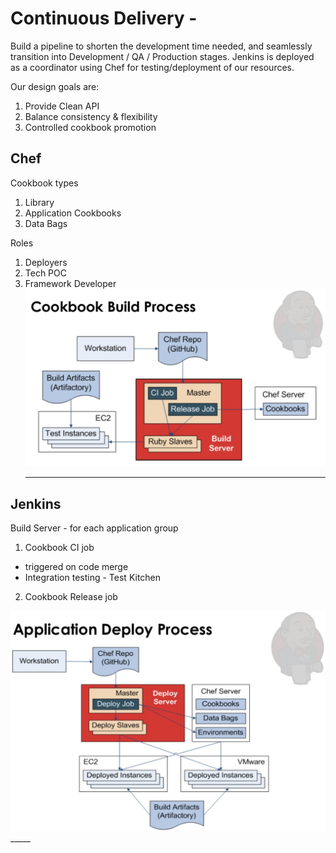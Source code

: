 # Continuous Delivery - 
Build a pipeline to shorten the development time needed, and seamlessly transition into Development / QA / Production stages.  Jenkins is deployed as a coordinator using Chef for testing/deployment of our resources.

Our design goals are:  
1. Provide Clean API  
2. Balance consistency & flexibility  
3. Controlled cookbook promotion  

## Chef 
Cookbook types  
1. Library  
2. Application Cookbooks  
3. Data Bags  

Roles  
1. Deployers  
2. Tech POC  
3. Framework Developer  
![alt text][cookbook]  
	_____  
  
## Jenkins
Build Server - for each application group  
1. Cookbook CI job  
* triggered on code merge  
* Integration testing  - Test Kitchen  

2. Cookbook Release job  
 
![alt text][build]  
	_____  


[cookbook]: https://github.com/ContainerAideR/ContainerAideR-CI/blob/master/img/ci-cookbook-build.png?raw=true "Chef Cookbook"
[build]: https://github.com/ContainerAideR/ContainerAideR-CI/blob/master/img/ci-app-deploy.png?raw=true "Build Server"


